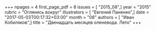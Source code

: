 +++
npages = 4
first_page_pdf = 8
issues = [ "2015_08",]
year = "2015"
rubric = "Оглянись вокруг"
illustrators = [ "Евгений Паненко",]
date = "2017-05-03T00:17:32+03:00"
month = "08"
authors = [ "Иван Кобиляков",]
title = "Двенадцать месяцев оленевода. Лето"
+++

